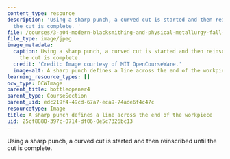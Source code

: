 ```yaml
---
content_type: resource
description: 'Using a sharp punch, a curved cut is started and then reinscribed until
  the cut is complete. '
file: /courses/3-a04-modern-blacksmithing-and-physical-metallurgy-fall-2008/25cf8880397c0714df060e5c7326bc13_077.jpg
file_type: image/jpeg
image_metadata:
  caption: Using a sharp punch, a curved cut is started and then reinscribed until
    the cut is complete.
  credit: 'Credit: Image courtesy of MIT OpenCourseWare.'
  image-alt: A sharp punch defines a line across the end of the workpiece.
learning_resource_types: []
ocw_type: OCWImage
parent_title: bottleopener4
parent_type: CourseSection
parent_uid: edc219f4-49cd-67a7-eca9-74ade6f4c47c
resourcetype: Image
title: A sharp punch defines a line across the end of the workpiece
uid: 25cf8880-397c-0714-df06-0e5c7326bc13
---
```

Using a sharp punch, a curved cut is started and then reinscribed until the cut is complete. 

